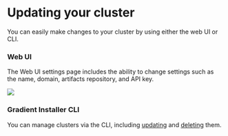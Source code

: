 # Updating your cluster

You can easily make changes to your cluster by using either the web UI or CLI.  

### Web UI

The Web UI settings page includes the ability to change settings such as the name, domain, artifacts repository, and API key.

![](../../../../.gitbook/assets/image%20%28106%29.png)

### Gradient Installer CLI

You can manage clusters via the CLI, including [updating](gradient-installer-cli.md#setting-up-or-upgrading-an-existing-cluster) and [deleting](gradient-installer-cli.md#uninstalling-a-cluster) them.  





